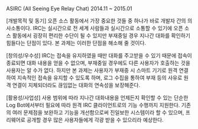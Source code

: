ASIRC (All Seeing Eye Relay Chat)
2014.11 ~ 2015.01

[개발목적 및 동기]
오픈 소스 활동에서 가장 중요한 것들 중 하나가 바로 개발자 간의 의사소통이다. IRC는 실시간으로 전 세계 사람들과 실시간으로 소통할 수 있기에 오픈 소스 활동에서 굉장히 편리한 수단이 될 수 있지만 부재중일 경우 지나간 대화를 확인하기 힘들다는 단점이 있다. 본 과제는 이러한 단점을 해소해 줄 것이다.

[창의성/우수성]
IRC는 접속을 유지하였을 때만 대화를 주고받을 수 있기 때문에 접속이 종료되면 대화 내용을 얻을 수 없으며, 부재중일 경우에도 다른 사용자가 호출하는 것을 사용자는 알 수가 없다. 하지만 본 과제는 사용자가 부재중 시 스마트 기기로 원격 연결하여 지속적인 접속을 유지할 수 있도록 하며, 로그 수집을 통하여 부재 등의 사유로 원격 연결이 지체되더라도 끊임없는 대화의 연속성을 보장해준다.

[활용성/사업성]
사용 범위에 따라 지나간 대화내용을 언제든지 확인할 수 있는 단순한 Log Bot에서부터 필요에 따라 원격 IRC 클라이언트로의 기능 수행까지 지원한다. 기존의 여러 문제점을 보완하고 기능을 개선함으로써 진일보한 시스템이라 할 수 있으며, 프리웨어로 공개할 경우 많은 사용자들에게 각광 받을 수 있으리라 예상한다.
